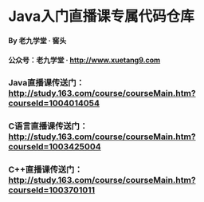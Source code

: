 # Java入门直播课专属代码仓库
#### By 老九学堂 · 窖头     
#### 公众号：老九学堂 · http://www.xuetang9.com
### Java直播课传送门：http://study.163.com/course/courseMain.htm?courseId=1004014054 
### C语言直播课传送门：http://study.163.com/course/courseMain.htm?courseId=1003425004
### C++直播课传送门：http://study.163.com/course/courseMain.htm?courseId=1003701011

